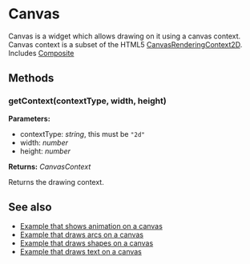 ---
---
# Canvas

Canvas is a widget which allows drawing on it using a canvas context. Canvas context is a subset of the HTML5 [CanvasRenderingContext2D](https://developer.mozilla.org/en/docs/Web/API/CanvasRenderingContext2D).
Includes [Composite](Composite.md)

## Methods

### getContext(contextType, width, height)


**Parameters:**

- contextType: *string*, this must be `"2d"`
- width: *number*
- height: *number*

**Returns:** *CanvasContext*

Returns the drawing context.


## See also

- [Example that shows animation on a canvas](https://github.com/eclipsesource/tabris-js/blob/v1.0.0/examples/canvas/animation.js)
- [Example that draws arcs on a canvas](https://github.com/eclipsesource/tabris-js/blob/v1.0.0/examples/canvas/arc.js)
- [Example that draws shapes on a canvas](https://github.com/eclipsesource/tabris-js/blob/v1.0.0/examples/canvas/basic.js)
- [Example that draws text on a canvas](https://github.com/eclipsesource/tabris-js/blob/v1.0.0/examples/canvas/text.js)
